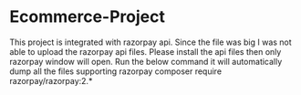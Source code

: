 # Ecommerce-Project
This project is integrated with razorpay api.
Since the file was big I was not able to upload the razorpay api files.
Please install the api files then only razorpay window will open. Run the below command it will automatically dump all the files supporting razorpay
composer require razorpay/razorpay:2.*
